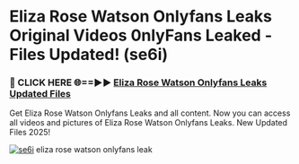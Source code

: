 # Eliza Rose Watson Onlyfans Leaks Original Videos 0nlyFans Leaked - Files Updated! (se6i)

<h3>🔴 CLICK HERE 🌐==►► <a href="https://tinyurl.com/2jnfzry5" rel="nofollow">Eliza Rose Watson Onlyfans Leaks Updated Files</a></h3>

Get Eliza Rose Watson Onlyfans Leaks and all content. Now you can access all videos and pictures of Eliza Rose Watson Onlyfans Leaks. New Updated Files 2025!

[![se6i](https://i.imgur.com/GyGTBgg.gif)](https://tinyurl.com/2jnfzry5)
eliza rose watson onlyfans leak